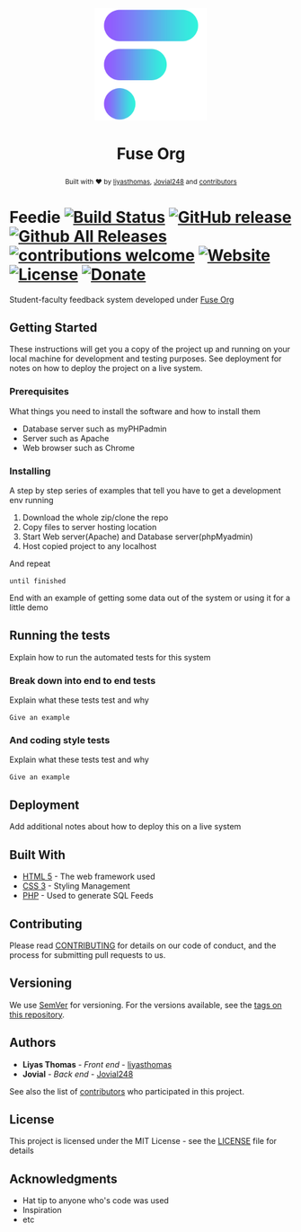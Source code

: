 <div align="center">
  <a href="https://fuse-org.firebaseapp.com"><img src="https://raw.githubusercontent.com/liyasthomas/fuse-org/master/images/manifest/icon-512x512.png" alt="Fuse Org" width="200"></a>
  <br>
  <h1>Fuse Org</h1>
</div>

<div align="center">
  <sub>Built with ❤︎ by
  <a href="https://github.com/liyasthomas">liyasthomas</a>,
  <a href="https://github.com/Jovial248">Jovial248</a> and
  <a href="https://github.com/FuseOrg/Feedie/graphs/contributors">contributors</a>
	</sub>
</div>

# Feedie [![Build Status](https://travis-ci.org/FuseOrg/Feedie.svg?branch=master)](https://travis-ci.org/FuseOrg/Feedie) [![GitHub release](https://img.shields.io/github/release/FuseOrg/Feedie.svg)](https://github.com/FuseOrg/Feedie/releases/latest) [![Github All Releases](https://img.shields.io/github/downloads/FuseOrg/Feedie/total.svg)](https://github.com/FuseOrg/Feedie/archive/master.zip) [![contributions welcome](https://img.shields.io/badge/contributions-welcome-brightgreen.svg?style=flat)](https://github.com/FuseOrg/Feedie/issues) [![Website](https://img.shields.io/website-up-down-ff69b4-ff69b4/https/shields.io.svg?label=Fuse%20Org)](http://fuse-org.firebaseapp.com) [![License](https://img.shields.io/badge/license-MIT-blue.svg)](https://opensource.org/licenses/MIT) [![Donate](https://img.shields.io/badge/$-donate-ff69b4.svg)](https://www.paypal.me/liyascthomas)

Student-faculty feedback system developed under [Fuse Org](https://github.com/fuseorg)

## Getting Started

These instructions will get you a copy of the project up and running on your local machine for development and testing purposes. See deployment for notes on how to deploy the project on a live system.

### Prerequisites

What things you need to install the software and how to install them

* Database server such as myPHPadmin
* Server such as Apache
* Web browser such as Chrome

### Installing

A step by step series of examples that tell you have to get a development env running

1. Download the whole zip/clone the repo
2. Copy files to server hosting location
3. Start Web server(Apache) and Database server(phpMyadmin)
4. Host copied project to any localhost

And repeat

```
until finished
```

End with an example of getting some data out of the system or using it for a little demo

## Running the tests

Explain how to run the automated tests for this system

### Break down into end to end tests

Explain what these tests test and why

```
Give an example
```

### And coding style tests

Explain what these tests test and why

```
Give an example
```

## Deployment

Add additional notes about how to deploy this on a live system

## Built With

* [HTML 5]() - The web framework used
* [CSS 3]() - Styling Management
* [PHP]() - Used to generate SQL Feeds

## Contributing

Please read [CONTRIBUTING](CONTRIBUTING.md) for details on our code of conduct, and the process for submitting pull requests to us.

## Versioning

We use [SemVer](http://semver.org/) for versioning. For the versions available, see the [tags on this repository](https://github.com/your/project/tags). 

## Authors

* **Liyas Thomas** - *Front end* - [liyasthomas](https://github.com/liyasthomas)
* **Jovial** - *Back end* - [Jovial248](https://github.com/Jovial248)

See also the list of [contributors](https://github.com/FuseOrg/Feedie/graphs/contributorss) who participated in this project.

## License

This project is licensed under the MIT License - see the [LICENSE](LICENSE) file for details

## Acknowledgments

* Hat tip to anyone who's code was used
* Inspiration
* etc

